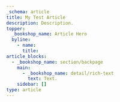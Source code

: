 ```yaml
---
_schema: article
title: My Test Article
description: Description.
topper:
  _bookshop_name: Article Hero
  byline:
    - name:
      title:
article_blocks:
  - _bookshop_name: section/backpage
    main:
      - _bookshop_name: detail/rich-text
        text: Text.
    sidebar: []
type: article
---
```


